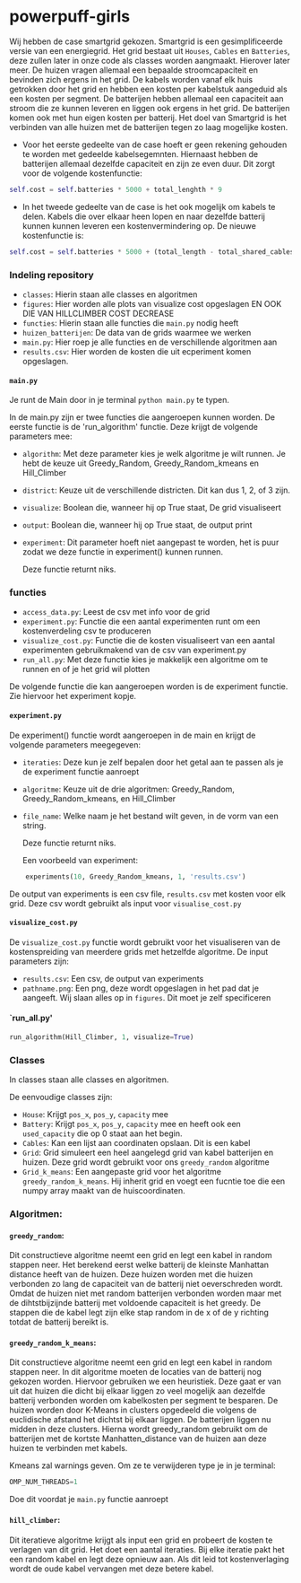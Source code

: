 # powerpuff-girls

Wij hebben de case smartgrid gekozen. Smartgrid is een gesimplificeerde versie van een energiegrid. Het grid bestaat uit `Houses`, `Cables` en `Batteries`, deze zullen later in onze code als classes worden aangmaakt. Hierover later meer. De huizen vragen allemaal een bepaalde stroomcapaciteit en bevinden zich ergens in het grid. De kabels worden vanaf elk huis getrokken door het grid en hebben een kosten per kabelstuk aangeduid als een kosten per segment. De batterijen hebben allemaal een capaciteit aan stroom die ze kunnen leveren en liggen ook ergens in het grid. De batterijen komen ook met hun eigen kosten per batterij. Het doel van Smartgrid is het verbinden van alle huizen met de batterijen tegen zo laag mogelijke kosten. 

- Voor het eerste gedeelte van de case hoeft er geen rekening gehouden te worden met gedeelde kabelsegemnten. Hiernaast hebben de        batterijen allemaal dezelfde capaciteit en zijn ze even duur. Dit zorgt voor de volgende kostenfunctie:
```python
self.cost = self.batteries * 5000 + total_lenghth * 9
```

- In het tweede gedeelte van de case is het ook mogelijk om kabels te delen. Kabels die over elkaar heen lopen en naar dezelfde batterij kunnen kunnen leveren een kostenvermindering op. De nieuwe kostenfunctie is:
``` python
self.cost = self.batteries * 5000 + (total_length - total_shared_cables) * 9
```

### Indeling repository

- `classes`:            Hierin staan alle classes en algoritmen
- `figures`:            Hier worden alle plots van visualize cost opgeslagen EN OOK DIE VAN HILLCLIMBER COST DECREASE
- `functies`:           Hierin staan alle functies die `main.py` nodig heeft
- `huizen_batterijen`:  De data van de grids waarmee we werken
- `main.py`:            Hier roep je alle functies en de verschillende algoritmen aan
- `results.csv`:        Hier worden de kosten die uit ecperiment komen opgeslagen.

#### `main.py`
  Je runt de Main door in je terminal `python main.py` te typen.


In de main.py zijn er twee functies die aangeroepen kunnen worden. De eerste functie is de 'run_algorithm' functie.  Deze krijgt de volgende parameters mee:
- `algorithm`: Met deze parameter kies je welk algoritme je wilt runnen. Je hebt de keuze uit Greedy_Random, Greedy_Random_kmeans en Hill_Climber
- `district`: Keuze uit de verschillende districten. Dit kan dus 1, 2, of 3 zijn.
- `visualize`: Boolean die, wanneer hij op True staat, De grid visualiseert
- `output`: Boolean die, wanneer hij op True staat, de output print
- `experiment`: Dit parameter hoeft niet aangepast te worden, het is puur zodat we deze functie in experiment() kunnen runnen.

   Deze functie returnt niks.

### functies

- `access_data.py`:     Leest de csv met info voor de grid
- `experiment.py`:      Functie die een aantal experimenten runt om een kostenverdeling csv te produceren
- `visualize_cost.py`:  Functie die de kosten visualiseert van een aantal experimenten gebruikmakend van de csv van experiment.py
- `run_all.py`: Met deze functie kies je makkelijk een algoritme om te runnen en of je het grid wil plotten


De volgende functie die kan aangeroepen worden is de experiment functie. Zie hiervoor het experiment kopje.

#### `experiment.py`
De experiment() functie wordt aangeroepen in de main en krijgt de volgende parameters meegegeven:
- `iteraties`: Deze kun je zelf bepalen door het getal aan te passen als je de experiment functie aanroept
- `algoritme`: Keuze uit de drie algoritmen: Greedy_Random, Greedy_Random_kmeans, en Hill_Climber
- `file_name`: Welke naam je het bestand wilt geven, in de vorm van een string.

   Deze functie returnt niks.

  Een voorbeeld van experiment:
``` python
    experiments(10, Greedy_Random_kmeans, 1, 'results.csv')
```

De output van experiments is een csv file, `results.csv` met kosten voor elk grid. Deze csv wordt gebruikt als input voor `visualise_cost.py`

#### `visualize_cost.py` 
De `visualize_cost.py` functie wordt gebruikt voor het visualiseren van de kostenspreiding van meerdere grids met hetzelfde algoritme. De input parameters zijn:
- `results.csv`: Een csv, de output van experiments
- `pathname.png`: Een png, deze wordt opgeslagen in het pad dat je aangeeft. Wij slaan alles op in `figures`. Dit moet je zelf specificeren

#### `run_all.py'
``` python
run_algorithm(Hill_Climber, 1, visualize=True)
```


### Classes
In classes staan alle classes en algoritmen.

De eenvoudige classes zijn:
- `House`: Krijgt `pos_x`, `pos_y`, `capacity` mee
- `Battery`: Krijgt `pos_x`, `pos_y`, `capacity` mee en heeft ook een `used_capacity` die op 0 staat aan het begin.
- `Cables`: Kan een lijst aan coordinaten opslaan. Dit is een kabel
- `Grid`: Grid simuleert een heel aangelegd grid van kabel batterijen en huizen. Deze grid wordt gebruikt voor ons `greedy_random` algoritme
- `Grid_k_means`: Een aangepaste grid voor het algoritme `greedy_random_k_means`. Hij inherit grid en voegt een fucntie toe die een numpy array maakt van de huiscoordinaten.

### Algoritmen:
#### `greedy_random`: 
Dit constructieve algoritme neemt een grid en legt een kabel in random stappen neer. Het berekend eerst welke batterij de kleinste Manhattan distance heeft van de huizen. Deze huizen worden met die huizen verbonden zo lang de capaciteit van de batterij niet oeverschreden wordt. Omdat de huizen niet met random batterijen verbonden worden maar met de dihtstbijzijnde batterij met voldoende capaciteit is het greedy. De stappen die de kabel legt zijn elke stap random in de x of de y richting totdat de batterij bereikt is.

#### `greedy_random_k_means`: 
Dit constructieve algoritme neemt een grid en legt een kabel in random stappen neer. In dit algoritme moeten de locaties van de batterij nog gekozen worden. Hiervoor gebruiken we een heuristiek. Deze gaat er van uit dat huizen die dicht bij elkaar liggen zo veel mogelijk aan dezelfde batterij verbonden worden om kabelkosten per segment te besparen. De huizen worden door K-Means in clusters opgedeeld die volgens de euclidische afstand het dichtst bij elkaar liggen. De batterijen liggen nu midden in deze clusters. Hierna wordt greedy_random gebruikt om de batterijen met de kortste Manhatten_distance van de huizen aan deze huizen te verbinden met kabels.

Kmeans zal warnings geven. Om ze te verwijderen type je in je terminal:
``` python
OMP_NUM_THREADS=1 
```
Doe dit voordat je `main.py` functie aanroept


#### `hill_climber`: 
Dit iteratieve algoritme krijgt als input een grid en probeert de kosten te verlagen van dit grid. Het doet een aantal iteraties. Bij elke iteratie pakt het een random kabel en legt deze opnieuw aan. Als dit leid tot kostenverlaging wordt de oude kabel vervangen met deze betere kabel.



